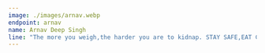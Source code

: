 ```yaml
---
image: ./images/arnav.webp
endpoint: arnav
name: Arnav Deep Singh
line: "The more you weigh,the harder you are to kidnap. STAY SAFE,EAT CAKE."
---
```

